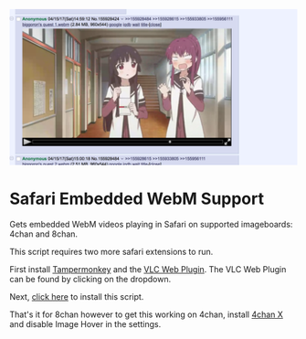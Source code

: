 ![4chan Screenshot](/images/screenshot.png?raw=true')

# Safari Embedded WebM Support

Gets embedded WebM videos playing in Safari on supported imageboards: 4chan and 8chan.

This script requires two more safari extensions to run. 

First install [Tampermonkey](https://tampermonkey.net/?browser=safari) and the [VLC Web Plugin](http://www.videolan.org/vlc/download-macosx.html). The VLC Web Plugin can be found by clicking on the dropdown.

Next, [click here](https://github.com/b50/safari-embedded-webm-support/raw/master/webm.user.js) to install this script.

That's it for 8chan however to get this working on 4chan, install [4chan X](https://github.com/ccd0/4chan-x) and disable Image Hover in the settings. 
